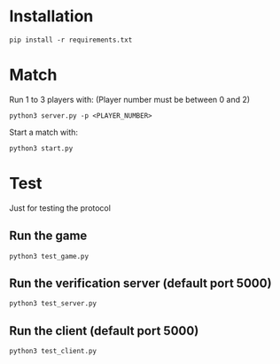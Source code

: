 # Installation

```
pip install -r requirements.txt
```

# Match

Run 1 to 3 players with: (Player number must be between 0 and 2)

```
python3 server.py -p <PLAYER_NUMBER>
```

Start a match with:

```
python3 start.py
```

# Test

Just for testing the protocol

## Run the game

```
python3 test_game.py
```

## Run the verification server (default port 5000)

```
python3 test_server.py
```

## Run the client (default port 5000)

```
python3 test_client.py
```
